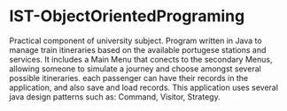 # IST-ObjectOrientedPrograming
Practical component of university subject. Program written in Java to manage train itineraries based on the available portugese stations and services. It includes a Main Menu that conects to the secondary Menus, allowing someone to simulate a journey and choose amongst several possible itineraries. each passenger can  have their records in the application, and also save and load records. This application uses several java design patterns such as: Command, Visitor, Strategy. 
